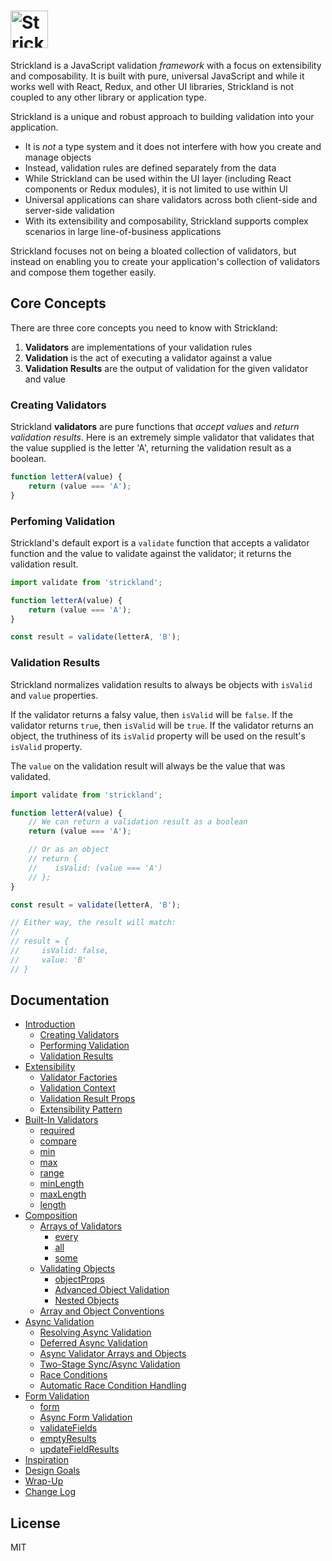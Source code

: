 # <a href="https://strickland.io"><img src="https://raw.githubusercontent.com/jeffhandley/strickland/f73c6bbb370210d0dc5119f0fac96aa29dc52b22/logo/strickland.png" height="60" alt="Strickland logo" aria-label="Strickland.io website" border="0" /></a>

Strickland is a JavaScript validation _framework_ with a focus on extensibility and composability. It is built with pure, universal JavaScript and while it works well with React, Redux, and other UI libraries, Strickland is not coupled to any other library or application type.

Strickland is a unique and robust approach to building validation into your application.

* It is *not* a type system and it does not interfere with how you create and manage objects
* Instead, validation rules are defined separately from the data
* While Strickland can be used within the UI layer (including React components or Redux modules), it is not limited to use within UI
* Universal applications can share validators across both client-side and server-side validation
* With its extensibility and composability, Strickland supports complex scenarios in large line-of-business applications

Strickland focuses not on being a bloated collection of validators, but instead on enabling you to create your application's collection of validators and compose them together easily.

## Core Concepts

There are three core concepts you need to know with Strickland:

1. **Validators** are implementations of your validation rules
2. **Validation** is the act of executing a validator against a value
3. **Validation Results** are the output of validation for the given validator and value

### Creating Validators

Strickland **validators** are pure functions that *accept values* and *return validation results*. Here is an extremely simple validator that validates that the value supplied is the letter 'A', returning the validation result as a boolean.

``` jsx
function letterA(value) {
    return (value === 'A');
}
```

### Perfoming Validation

Strickland's default export is a `validate` function that accepts a validator function and the value to validate against the validator; it returns the validation result.

``` jsx
import validate from 'strickland';

function letterA(value) {
    return (value === 'A');
}

const result = validate(letterA, 'B');
```

### Validation Results

Strickland normalizes validation results to always be objects with `isValid` and `value` properties.

If the validator returns a falsy value, then `isValid` will be `false`. If the validator returns `true`, then `isValid` will be `true`. If the validator returns an object, the truthiness of its `isValid` property will be used on the result's `isValid` property.

The `value` on the validation result will always be the value that was validated.

``` jsx
import validate from 'strickland';

function letterA(value) {
    // We can return a validation result as a boolean
    return (value === 'A');

    // Or as an object
    // return {
    //    isValid: (value === 'A')
    // };
}

const result = validate(letterA, 'B');

// Either way, the result will match:
//
// result = {
//     isValid: false,
//     value: 'B'
// }
```

## Documentation

* [Introduction](https://strickland.io/docs/Introduction/index.html)
    * [Creating Validators](https://strickland.io/docs/Introduction/Validators.html)
    * [Performing Validation](https://strickland.io/docs/Introduction/Validation.html)
    * [Validation Results](https://strickland.io/docs/Introduction/ValidationResults.html)
* [Extensibility](https://strickland.io/docs/Extensibility/index.html)
    * [Validator Factories](https://strickland.io/docs/Extensibility/ValidatorFactories.html)
    * [Validation Context](https://strickland.io/docs/Extensibility/ValidationContext.html)
    * [Validation Result Props](https://strickland.io/docs/Extensibility/ValidationResultProps.html)
    * [Extensibility Pattern](https://strickland.io/docs/Extensibility/Pattern.html)
* [Built-In Validators](https://strickland.io/docs/Validators/index.html)
    * [required](https://strickland.io/docs/Validators/required.html)
    * [compare](https://strickland.io/docs/Validators/compare.html)
    * [min](https://strickland.io/docs/Validators/min.html)
    * [max](https://strickland.io/docs/Validators/max.html)
    * [range](https://strickland.io/docs/Validators/range.html)
    * [minLength](https://strickland.io/docs/Validators/minLength.html)
    * [maxLength](https://strickland.io/docs/Validators/maxLength.html)
    * [length](https://strickland.io/docs/Validators/length.html)
* [Composition](https://strickland.io/docs/Composition/index.html)
    * [Arrays of Validators](https://strickland.io/docs/Composition/ArraysOfValidators.html)
        * [every](https://strickland.io/docs/Composition/every.html)
        * [all](https://strickland.io/docs/Composition/all.html)
        * [some](https://strickland.io/docs/Composition/some.html)
    * [Validating Objects](https://strickland.io/docs/Composition/ValidatingObjects.html)
        * [objectProps](https://strickland.io/docs/Composition/objectProps.html)
        * [Advanced Object Validation](https://strickland.io/docs/Composition/AdvancedObjectValidation.html)
        * [Nested Objects](https://strickland.io/docs/Composition/NestedObjects.html)
    * [Array and Object Conventions](https://strickland.io/docs/Composition/Conventions.html)
* [Async Validation](https://strickland.io/docs/Async/index.html)
    * [Resolving Async Validation](https://strickland.io/docs/Async/ResolvingAsyncValidation.html)
    * [Deferred Async Validation](https://strickland.io/docs/Async/DeferredAsyncValidation.html)
    * [Async Validator Arrays and Objects](https://strickland.io/docs/Async/ValidatorArraysAndObjects.html)
    * [Two-Stage Sync/Async Validation](https://strickland.io/docs/Async/TwoStageValidation.html)
    * [Race Conditions](https://strickland.io/docs/Async/RaceConditions.html)
    * [Automatic Race Condition Handling](https://strickland.io/docs/Async/AutomaticRaceConditionHandling.html)
* [Form Validation](https://strickland.io/docs/Forms/index.html)
    * [form](https://strickland.io/docs/Forms/form.html)
    * [Async Form Validation](https://strickland.io/docs/Forms/AsyncFormValidation.html)
    * [validateFields](https://strickland.io/docs/Forms/validateFields.html)
    * [emptyResults](https://strickland.io/docs/Forms/emptyResults.html)
    * [updateFieldResults](https://strickland.io/docs/Forms/updateFieldResults.html)
* [Inspiration](https://strickland.io/docs/Inspiration/README.md)
* [Design Goals](https://strickland.io/docs/Inspiration/DesignGoals.md)
* [Wrap-Up](https://strickland.io/docs/WrapUp.html)
* [Change Log](https://strickland.io/docs/CHANGELOG.html)

## License

MIT
